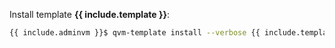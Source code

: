Install template **{{ include.template }}**:

```bash
{{ include.adminvm }}$ qvm-template install --verbose {{ include.template }}
```
